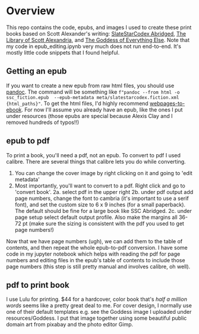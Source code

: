 # Overview

This repo contains the code, epubs, and images I used to create these print books based on Scott Alexander's writing: [SlateStarCodex Abridged](https://www.lulu.com/en/us/shop/scott-alexander/the-goddess-of-everything-else/paperback/product-j6d7wv.html?page=1&pageSize=4), [The Library of Scott Alexandria](https://www.lulu.com/en/us/shop/scott-alexander/the-library-of-scott-alexandria/hardcover/product-8dm4m8.html?page=1&pageSize=4), and [The Goddess of Everything Else](https://www.lulu.com/en/us/shop/scott-alexander/the-goddess-of-everything-else/paperback/product-j6d7wv.html?page=1&pageSize=4). Note that my code in epub_editing.ipynb very much does not run end-to-end. It's mostly little code snippets that I found helpful.

## Getting an epub

If you want to create a new epub from raw html files, you should use [pandoc](https://pandoc.org/). The command will be something like `f"pandoc --from html -o ssc_fiction.epub  --epub-metadata meta/slatestarcodex.fiction.xml  {html_paths}"`. To get the html files, I'd highly recommend [webpages-to-ebook](https://github.com/georgjaehnig/webpages-to-ebook). For now I'll assume you already have an epub, like the ones I put under resources (those epubs are special because Alexis Clay and I removed hundreds of typos!!)

## epub to pdf

To print a book, you'll need a pdf, not an epub. To convert to pdf I used calibre. There are several things that calibre lets you do while converting.

1. You can change the cover image by right clicking on it and going to 'edit metadata'
2. Most importantly, you'll want to convert to a pdf. Right click and go to 'convert book'.
2a. select pdf in the upper right
2b. under pdf output add page numbers, change the font to cambria (it's important to use a serif font), and set the custom size to 6 x 9 inches (for a small paperback). The default should be fine for a large book like SSC Abridged.
2c. under page setup select default output profile. Also make the margins all 36-72 pt (make sure the sizing is consistent with the pdf you used to get page numbers!)

Now that we have page numbers (ugh), we can add them to the table of contents, and then repeat the whole epub-to-pdf conversion. I have some code in my jupyter notebook which helps with reading the pdf for page numbers and editing files in the epub's table of contents to include those page numbers (this step is still pretty manual and involves calibre, oh well).

## pdf to print book

I use Lulu for printing. $44 for a hardcover, color book that's *half a million words* seems like a pretty great deal to me. For cover design, I normally use one of their default templates e.g. see the Goddess image I uploaded under resources/Goddess. I put that image together using some beautiful public domain art from pixabay and the photo editor Gimp.